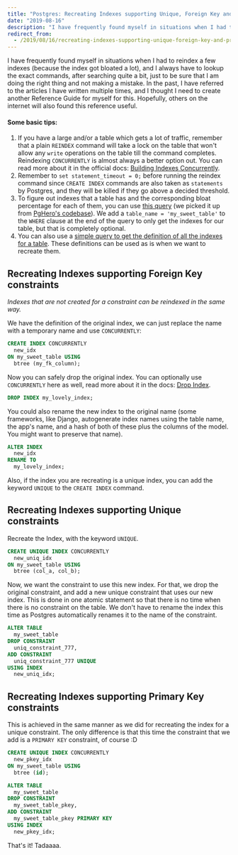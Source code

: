 ```yaml
---
title: "Postgres: Recreating Indexes supporting Unique, Foreign Key and Primary Key Constraints"
date: "2019-08-16"
description: "I have frequently found myself in situations when I had to reindex a few indexes (because the index got bloated a lot), and I always have to lookup the exact commands, after searching quite a bit, just to be sure that I am doing the right thing and not making a mistake."
redirect_from:
  - /2019/08/16/recreating-indexes-supporting-unique-foreign-key-and-primary-key-constraints/
---
```


I have frequently found myself in situations when I had to reindex a few indexes (because the index got bloated a lot), and I always have to lookup the exact commands, after searching quite a bit, just to be sure that I am doing the right thing and not making a mistake.
In the past, I have referred to the articles I have written multiple times, and I thought I need to create another Reference Guide for myself for this. Hopefully, others on the internet will also found this reference useful.

#### Some basic tips:

1. If you have a large and/or a table which gets a lot of traffic, remember that a plain `REINDEX` command will take a lock on the table that won't allow any `write` operations on the table till the command completes. Reindexing `CONCURRENTLY` is almost always a better option out. You can read more about it in the official docs: [Building Indexes Concurrently](https://www.postgresql.org/docs/current/sql-createindex.html#SQL-CREATEINDEX-CONCURRENTLY).
2. Remember to `set statement_timeout = 0;` before running the reindex command since `CREATE INDEX` commands are also taken as `statements` by Postgres, and they will be killed if they go above a decided threshold.
3. To figure out indexes that a table has and the corresponding bloat percentage for each of them, you can use [this query](https://gist.github.com/mbanck/9976015/71888a24e464e2f772182a7eb54f15a125edf398) (we picked it up from [PgHero's codebase](https://github.com/ankane/pghero/blob/f1183eae03a0f6fca408b899c41476c9cebc627b/lib/pghero/methods/indexes.rb#L187)). We add a `table_name = 'my_sweet_table'` to the `WHERE` clause at the end of the query to only get the indexes for our table, but that is completely optional.
4. You can also use a [simple query to get the definition of all the indexes for a table](https://gist.github.com/ketanbhatt/fdbd6246b4b1b7bb32009de5e468ed57). These definitions can be used as is when we want to recreate them.

## Recreating Indexes supporting Foreign Key constraints

_Indexes that are not created for a constraint can be reindexed in the same way._

We have the definition of the original index, we can just replace the name with a temporary name and use `CONCURRENTLY`:

```sql
CREATE INDEX CONCURRENTLY
  new_idx
ON my_sweet_table USING
  btree (my_fk_column);
```

Now you can safely drop the original index. You can optionally use `CONCURRENTLY` here as well, read more about it in the docs: [Drop Index](https://www.postgresql.org/docs/current/sql-dropindex.html).

```sql
DROP INDEX my_lovely_index;
```

You could also rename the new index to the original name (some frameworks, like Django, autogenerate index names using the table name, the app's name, and a hash of both of these plus the columns of the model. You might want to preserve that name).

```sql
ALTER INDEX
  new_idx
RENAME TO
  my_lovely_index;
```

Also, if the index you are recreating is a unique index, you can add the keyword `UNIQUE` to the `CREATE INDEX` command.

## Recreating Indexes supporting Unique constraints

Recreate the Index, with the keyword `UNIQUE`.

```sql
CREATE UNIQUE INDEX CONCURRENTLY
  new_uniq_idx
ON my_sweet_table USING
  btree (col_a, col_b);
```

Now, we want the constraint to use this new index. For that, we drop the original constraint, and add a new unique constraint that uses our new index. This is done in one atomic statement so that there is no time when there is no constraint on the table.
We don't have to rename the index this time as Postgres automatically renames it to the name of the constraint.

```sql
ALTER TABLE
  my_sweet_table
DROP CONSTRAINT
  uniq_constraint_777,
ADD CONSTRAINT
  uniq_constraint_777 UNIQUE
USING INDEX
  new_uniq_idx;
```

## Recreating Indexes supporting Primary Key constraints

This is achieved in the same manner as we did for recreating the index for a unique constraint. The only difference is that this time the constraint that we add is a `PRIMARY KEY` constraint, of course :D

```sql
CREATE UNIQUE INDEX CONCURRENTLY
  new_pkey_idx
ON my_sweet_table USING
  btree (id);

ALTER TABLE
  my_sweet_table
DROP CONSTRAINT
  my_sweet_table_pkey,
ADD CONSTRAINT
  my_sweet_table_pkey PRIMARY KEY
USING INDEX
  new_pkey_idx;
```


That's it! Tadaaaa.

